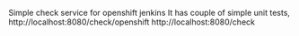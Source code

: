 Simple check service for openshift jenkins
It has couple of simple unit tests,
http://localhost:8080/check/openshift
http://localhost:8080/check



